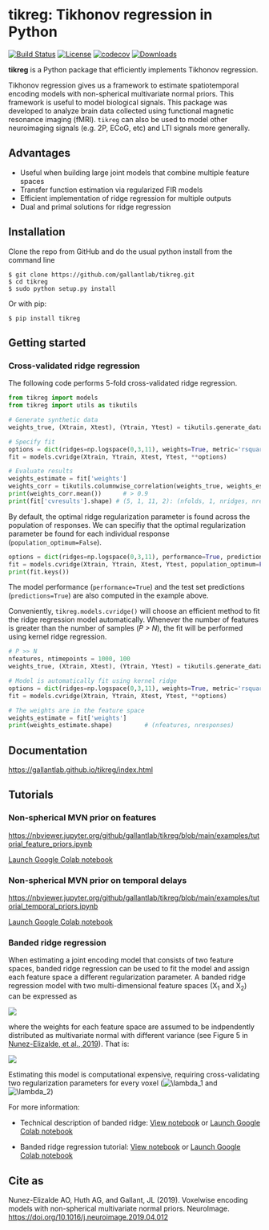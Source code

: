 # tikreg: Tikhonov regression in Python

[![Build Status](https://travis-ci.com/gallantlab/tikreg.svg?token=DG1xpt4Upohy9kdU6zzg&branch=main)](https://travis-ci.com/gallantlab/tikreg)
[![License](https://img.shields.io/badge/license-BSD%203--Clause-blue)](https://opensource.org/licenses/BSD-3-Clause)
[![codecov](https://codecov.io/gh/gallantlab/tikreg/branch/main/graph/badge.svg)](https://codecov.io/gh/gallantlab/tikreg)
[![Downloads](https://pepy.tech/badge/tikreg)](https://pepy.tech/project/tikreg)

**tikreg** is a Python package that efficiently implements Tikhonov regression.

Tikhonov regression gives us a framework to estimate spatiotemporal encoding models with non-spherical multivariate normal priors. This framework is useful to model biological signals. This package was developed to analyze brain data collected using functional magnetic resonance imaging (fMRI). `tikreg`  can also be used to model other neuroimaging signals (e.g. 2P, ECoG, etc) and LTI signals more generally.

## Advantages
* Useful when building large joint models that combine multiple feature spaces
* Transfer function estimation via regularized FIR models
* Efficient implementation of ridge regression for multiple outputs
* Dual and primal solutions for ridge regression

## Installation
Clone the repo from GitHub and do the usual python install from the command line

```
$ git clone https://github.com/gallantlab/tikreg.git
$ cd tikreg
$ sudo python setup.py install
```

Or with pip:

```
$ pip install tikreg
```

## Getting started

### Cross-validated ridge regression

The following code performs 5-fold cross-validated ridge regression. 
  
```python
from tikreg import models
from tikreg import utils as tikutils

# Generate synthetic data
weights_true, (Xtrain, Xtest), (Ytrain, Ytest) = tikutils.generate_data(noise=1, testsize=100)

# Specify fit
options = dict(ridges=np.logspace(0,3,11), weights=True, metric='rsquared')
fit = models.cvridge(Xtrain, Ytrain, Xtest, Ytest, **options)

# Evaluate results
weights_estimate = fit['weights']
weights_corr = tikutils.columnwise_correlation(weights_true, weights_estimate)
print(weights_corr.mean())  	# > 0.9
print(fit['cvresults'].shape) # (5, 1, 11, 2): (nfolds, 1, nridges, nresponses)
```

By default, the optimal ridge regularization parameter is found across the population of responses. We can specifiy that the optimal regularization parameter be found for each individual response (`population_optimum=False`). 
  
```python
options = dict(ridges=np.logspace(0,3,11), performance=True, predictions=True, weights=True, metric='rsquared')
fit = models.cvridge(Xtrain, Ytrain, Xtest, Ytest, population_optimum=False, **options)
print(fit.keys())
```

The model performance (`performance=True`) and the test set predictions (`predictions=True`) are also computed in the example above. 

Conveniently, `tikreg.models.cvridge()` will choose an efficient method to fit the ridge regression model automatically. Whenever the number of features is greater than the number of samples (*P > N*), the fit will be performed using kernel ridge regression. 

```python
# P >> N
nfeatures, ntimepoints = 1000, 100
weights_true, (Xtrain, Xtest), (Ytrain, Ytest) = tikutils.generate_data(n=ntimepoints, p=nfeatures, testsize=100)

# Model is automatically fit using kernel ridge
options = dict(ridges=np.logspace(0,3,11), weights=True, metric='rsquared')
fit = models.cvridge(Xtrain, Ytrain, Xtest, Ytest, **options)

# The weights are in the feature space
weights_estimate = fit['weights']
print(weights_estimate.shape)         # (nfeatures, nresponses)
```


## Documentation

https://gallantlab.github.io/tikreg/index.html

## Tutorials

### Non-spherical MVN prior on features 
https://nbviewer.jupyter.org/github/gallantlab/tikreg/blob/main/examples/tutorial_feature_priors.ipynb

[Launch Google Colab notebook](https://colab.research.google.com/github/gallantlab/tikreg/blob/main/examples/tutorial_feature_priors.ipynb)

### Non-spherical MVN prior on temporal delays
https://nbviewer.jupyter.org/github/gallantlab/tikreg/blob/main/examples/tutorial_temporal_priors.ipynb

[Launch Google Colab notebook](https://colab.research.google.com/github/gallantlab/tikreg/blob/main/examples/tutorial_temporal_priors.ipynb)


### Banded ridge regression

When estimating a joint encoding model that consists of two feature spaces, banded ridge regression can be used to fit the model and assign each feature space a different regularization parameter. A banded ridge regression model with two multi-dimensional feature spaces (X<sub>1</sub> and X<sub>2</sub>) can be expressed as

![](https://latex.codecogs.com/svg.latex?Y&space;=&space;X_1&space;B_1&space;&plus;&space;X_2&space;B_2&space;&plus;&space;\epsilon)

where the weights for each feature space are assumed to be indpendently distributed as multivariate normal with different variance (see Figure 5 in [Nunez-Elizalde, et al., 2019](https://www.sciencedirect.com/science/article/pii/S1053811919302988?via%3Dihub)). That is:

![](https://latex.codecogs.com/svg.latex?B_1&space;\sim&space;\mathcal{N}\left(0,&space;\lambda_1^{-2}&space;I_q\right)&space;\text{and&space;}&space;B_2&space;\sim&space;\mathcal{N}\left(0,&space;\lambda_2^{-2}&space;I_q\right))


Estimating this model is computational expensive, requiring cross-validating two regularization parameters for every voxel (<img src="https://latex.codecogs.com/svg.latex?\lambda_1" title="\lambda_1" /> and <img src="https://latex.codecogs.com/svg.latex?\lambda_2" title="\lambda_2" />)

For more information:

* Technical description of banded ridge: [View notebook](https://nbviewer.jupyter.org/github/gallantlab/tikreg/blob/main/examples/tutorial_banded_ridge_polar.ipynb) or [Launch Google Colab notebook](https://colab.research.google.com/github/gallantlab/tikreg/blob/main/examples/tutorial_banded_ridge_polar.ipynb)

* Banded ridge regression tutorial: [View notebook](https://nbviewer.jupyter.org/github/gallantlab/tikreg/blob/main/examples/tutorial_banded_ridge_regression.ipynb) or [Launch Google Colab notebook](https://colab.research.google.com/github/gallantlab/tikreg/blob/main/examples/tutorial_banded_ridge_regression.ipynb)



## Cite as
Nunez-Elizalde AO, Huth AG, and Gallant, JL (2019). Voxelwise encoding models with non-spherical multivariate normal priors. NeuroImage. https://doi.org/10.1016/j.neuroimage.2019.04.012

